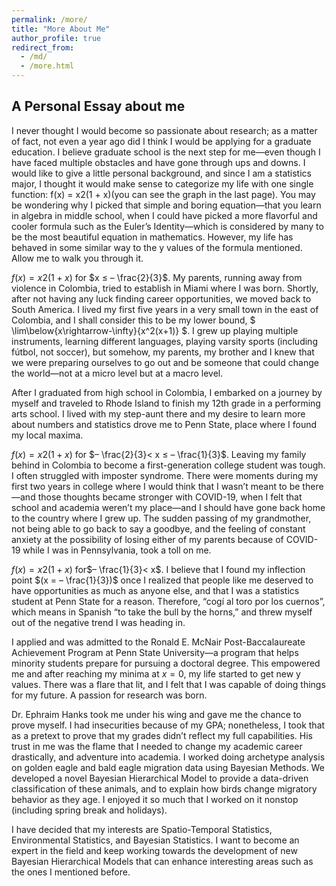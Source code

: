 ```yaml
---
permalink: /more/
title: "More About Me"
author_profile: true
redirect_from: 
  - /md/
  - /more.html
---
```


## A Personal Essay about me

I never thought I would become so passionate about research; as a matter of fact, 
not even a year ago did I think I would be applying for a graduate education. I 
believe graduate school is the next step for me—even though I have faced multiple 
obstacles and have gone through ups and downs. I would like to give a little personal background, and since I am a statistics 
major, I thought it would make sense to categorize my life with one single function:
f(x) = x2(1 + x)(you can see the graph in the last page). You may be wondering why I 
picked that simple and boring equation—that you learn in algebra in middle school, when 
I could have picked a more flavorful and cooler formula such as the Euler’s Identity—which
is considered by many to be the most beautiful equation in mathematics. However, my life 
has behaved in some similar way to the y values of the formula mentioned. Allow me to 
walk you through it.

$f(x) = x2(1 + x)$ for $x ≤ – \frac{2}{3}$. My parents, running away from violence in Colombia, tried to establish in Miami where I was born. Shortly, after not having any luck finding career opportunities, we moved back to South America. I lived my first five years in a very small town in the east of Colombia, and I shall consider this to be my lower bound, $ \lim\below{x\rightarrow-\infty}{x^2(x+1)} $. I grew up playing multiple instruments, learning different languages, playing varsity sports (including fútbol, not soccer), but somehow, my parents, my brother and I knew that we were preparing ourselves to go out and be someone that could change the world—not at a micro level but at a macro level. 

After I graduated from high school in Colombia, I embarked on a journey by myself and traveled to Rhode Island to finish my 12th grade in a performing arts school. I lived with my step-aunt there and my desire to learn more about numbers and statistics drove me to Penn State, place where I found my local maxima.

$f(x) = x2(1 + x)$ for $– \frac{2}{3}< x ≤ – \frac{1}{3}$. Leaving my family behind in Colombia to become a first-generation college student was tough. I often struggled with imposter syndrome. There were moments during my first two years in college where I would think that I wasn’t meant to be there—and those thoughts became stronger with COVID-19, when I felt that school and academia weren’t my place—and I should have gone back home to the country where I grew up. The sudden passing of my grandmother, not being able to go back to say a goodbye, and the feeling of constant anxiety at the possibility of losing either of my parents because of COVID-19 while I was in Pennsylvania, took a toll on me. 

$f(x) = x2(1 + x)$ for$– \frac{1}{3}< x$. I believe that I found my inflection point $(x = – \frac{1}{3})$ once I realized that people like me deserved to have opportunities as much as anyone else, and that I was a statistics student at Penn State for a reason. Therefore, “cogí al toro por los cuernos”, which means in Spanish “to take the bull by the horns,” and threw myself out of the negative trend I was heading in. 	

I applied and was admitted to the Ronald E. McNair Post-Baccalaureate Achievement Program at Penn State University—a program that helps minority students prepare for pursuing a doctoral degree. This empowered me and after reaching my minima at $x = 0$, my life started to get new y values. There was a flare that lit, and I felt that I was capable of doing things for my future. A passion for research was born.   

Dr. Ephraim Hanks took me under his wing and gave me the chance to prove myself. I had insecurities because of my GPA; nonetheless, I took that as a pretext to prove that my grades didn’t reflect my full capabilities. His trust in me was the flame that I needed to change my academic career drastically, and adventure into academia. I worked doing archetype analysis on golden eagle and bald eagle migration data using Bayesian Methods. We developed a novel Bayesian Hierarchical Model to provide a data-driven classification of these animals, and to explain how birds change migratory behavior as they age. I enjoyed it so much that I worked on it nonstop (including spring break and holidays). 

I have decided that my interests are Spatio-Temporal Statistics, Environmental Statistics, and Bayesian Statistics. I want to become an expert in the field and keep working towards the development of new Bayesian Hierarchical Models that can enhance interesting areas such as the ones I mentioned before. 
